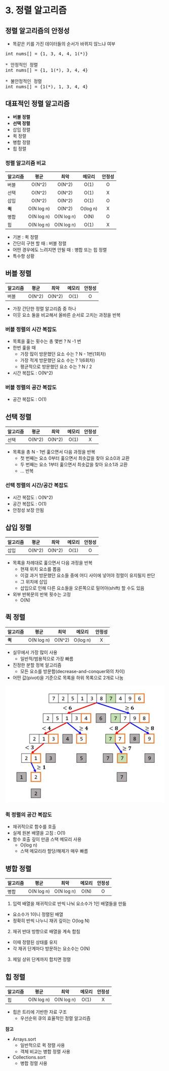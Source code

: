 # 3. 정렬 알고리즘

## 정렬 알고리즘의 안정성
- 똑같은 키를 가진 데이터들의 순서가 바뀌지 않느냐 여부
<pre>
int nums[] = {1, 3, 4, 4, 1(*)}

* 안정적인 정렬
int nums[] = {1, 1(*), 3, 4, 4}

* 불안정적인 정렬
int nums[] = {1(*), 1, 3, 4, 4}
</pre>

## 대표적인 정렬 알고리즘
- **버블 정렬**
- **선택 정렬**
- 삽입 정렬
- 퀵 정렬
- 병합 정렬
- 힙 정렬

### 정렬 알고리즘 비교
|알고리즘|평균|최악|메모리|안정성|
|:-------|:---:|:---:|:-----:|:-----:|
|버블|O(N^2)|O(N^2)|O(1)|O|
|선택|O(N^2)|O(N^2)|O(1)|X|
|삽입|O(N^2)|O(N^2)|O(1)|O|
|**퀵**|O(N log n)|O(N^2)|O(log n)|X|
|병합|O(N log n)|O(N log n)|O(N)|O|
|힙|O(N log n)|O(N log n)|O(1)|X|

- 기본 : 퀵 정렬
- 간단히 구현 할 때 : 버블 정렬
- 어떤 경우에도 느려지면 안될 때 : 병합 또는 힙 정렬
- 특수항 상황

## 버블 정렬
|알고리즘|평균|최악|메모리|안정성|
|:-------|:---:|:---:|:-----:|:-----:|
|버블|O(N^2)|O(N^2)|O(1)|O|
- 가장 간단한 정렬 알고리즘 중 하나
- 이웃 요소 둘을 비교해서 올바른 순서로 고치는 과정을 반복

### 버블 정렬의 시간 복잡도
- 목록을 훑는 횟수는 총 몇번 ? N -1 번
- 한번 훑을 때
  - 가장 많이 방문했던 요소 수는 ? N - 1번(1회차)
  - 가장 적게 방문했던 요소 수는 ? 1(6회차)
  - 평균적으로 방문했던 요소 수는 ? N / 2
- 시간 복잡도 : O(N^2)

### 버블 정렬의 공간 복잡도
- 공간 복잡도 : O(1)

## 선택 정렬
|알고리즘|평균|최악|메모리|안정성|
|:-------|:---:|:---:|:-----:|:-----:|
|선택|O(N^2)|O(N^2)|O(1)|X|

- 목록을 총 N - 1번 훑으면서 다음 과정을 반복
  - 첫 번째는 요소 0부터 훑으면서 최솟값을 찾아 요소0과 교환
  - 두 번째는 요소 1부터 훑으면서 최솟값을 찾아 요소1과 교환
  - ... 반복

### 선택 정렬의 시간/공간 복잡도
- 시간 복잡도 : O(N^2)
- 공간 복잡도 : O(1)
- 안정성 보장 안됨

## 삽입 정렬
|알고리즘|평균|최악|메모리|안정성|
|:-------|:---:|:---:|:-----:|:-----:|
|삽입|O(N^2)|O(N^2)|O(1)|O|

- 목록을 차례대로 훑으면서 다음 과정을 반복
  - 현재 위치 요소를 뽑음
  - 이걸 과거 방문했던 요소들 중에 어디 사이에 넣어야 정렬이 유지될지 판단
  - 그 위치에 삽입
  - 삽입으로 인해 다른 요소들을 오른쪽으로 밀어야(shift) 할 수도 있음
- 외부 반복문의 반복 횟수는 고정
  - O(N)
  
## 퀵 정렬
|알고리즘|평균|최악|메모리|안정성|
|:-------|:---:|:---:|:-----:|:-----:|
|**퀵**|O(N log n)|O(N^2)|O(log n)|X|

- 실무에서 가장 많이 사용
  - 일반적/범용적으로 가장 빠름
- 진정한 분할 정복 알고리즘
  - 모든 요소를 방문함(decrease-and-conquer와의 차이)
- 어떤 값(pivot)을 기준으로 목록을 하위 목록으로 2개로 나눔

![퀵 정렬 알고리즘](./img/img.png "퀵 정렬 알고리즘")

### 퀵 정렬의 공간 복잡도
- 재귀적으로 함수를 호출
- 실제 원본 배열을 고침 : O(1)
- 함수 호출 깊이 만큼 스택 메모리 사용
  - O(log n)
  - 스택 메모리라 할당/해제가 매우 빠름
  
## 병합 정렬
|알고리즘|평균|최악|메모리|안정성|
|:-------|:---:|:---:|:-----:|:-----:|
|병합|O(N log n)|O(N log n)|O(N)|O|

1. 입력 배열을 재귀적으로 반씩 나눠 요소수가 1인 배열들을 만듦
  - 요소수가 1이니 정렬된 배열
  - 정확히 반씩 나누니 재귀 깊이는 O(log N)
2. 재귀 반대 방향으로 배열을 계속 합침
  - 이때 정렬된 상태를 유지
  - 각 재귀 단계마다 방문하는 요소수는 O(N)
3. 제일 상위 단계까지 합치면 정렬

## 힙 정렬
|알고리즘|평균|최악|메모리|안정성|
|:-------|:---:|:---:|:-----:|:-----:|
|힙|O(N log n)|O(N log n)|O(1)|X|

- 힙은 트리에 기반한 자료 구조
  - 우선순위 큐의 효율적인 정렬 알고리즘
  
**참고**
- Arrays.sort
  - 일반적으로 퀵 정렬 사용
  - 객체 비교는 병합 정렬 사용
- Collections.sort
  - 병합 정렬 사용